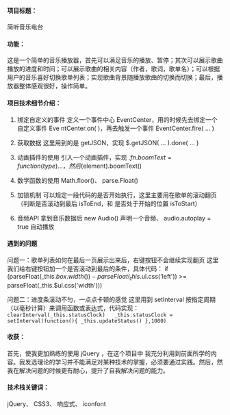 #### 项目标题：
简听音乐电台

#### 功能：
这是一个简单的音乐播放器，首先可以满足音乐的播放、暂停；其次可以展示歌曲播放的进度和时间；可以展示歌曲的相关内容（作者，歌词，歌单名）；可以根据用户的音乐喜好切换歌单列表；实现歌曲背景随播放歌曲的切换而切换；最后，播放器整体感观很好，操作简单。

#### 项目技术细节介绍：
1. 绑定自定义的事件
定义一个事件中心 EventCenter，用的时候先去绑定一个自定义事件 Eve ntCenter.on( )，再去触发一个事件 EventCenter.fire( ... )

2. 获取数据
这里用到的是 getJSON，实现 $.getJSON( ... ).done( ... )

3. 动画插件的使用
引入一个动画插件，实现 $.fn.boomText = function(type){ ... }，然后$(element).boomText()

4. 数学函数的使用
Math.floor()、
parse.Float()

5. 加锁机制
可以规定一段代码的是否开始执行，这里主要用在歌单的滚动翻页（判断是否滚动到最后 isToEnd，和 是否处于开始的位置 isToStart）

6. 音频API
拿到音乐数据后
new Audio() 声明一个音频、
audio.autoplay = true 自动播放

#### 遇到的问题
问题一：歌单列表如何在最后一页展示出来后，右键按钮不会继续实现翻页
    这里我们给右键按钮加一个是否滚动到最后的条件，具体代码：
    if (parseFloat(_this.$box.width()) - parseFloat(_this.$ul.css('left')) >= parseFloat(_this.$ul.css('width')))

问题二：进度条滚动不匀，一点点卡顿的感觉
    这里用到 setInterval 按指定周期（以毫秒计算）来调用函数或表达式，代码实现：
    ```
        clearInterval(_this.statusClock)  
        _this.statusClock = setInterval(function(){
            _this.updateStatus()
        },1000)
    ```

#### 收获：
首先，使我更加熟练的使用 jQuery ，在这个项目中 我充分利用到前面所学的内容。我发选理论的学习并不能满足对某种技术的掌握，必须要通过实践。然后，然我在解决问题的时候更有耐心，提升了自我解决问题的能力。

#### 技术栈关键词：
jQuery、
CSS3、
响应式、
iconfont
